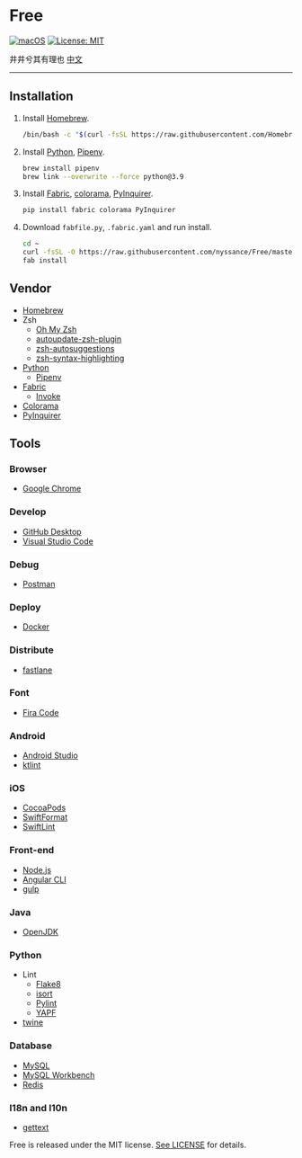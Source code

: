 # Free

[![macOS](https://img.shields.io/badge/macOS-10.15-blue)](https://www.apple.com/macos/catalina/)
[![License: MIT](https://img.shields.io/badge/license-MIT-green)](https://opensource.org/licenses/MIT)

井井兮其有理也 [中文](https://github.com/nyssance/Free/blob/master/README-zh_CN.md)

---

## Installation

1. Install [Homebrew].

    ```sh
    /bin/bash -c "$(curl -fsSL https://raw.githubusercontent.com/Homebrew/install/HEAD/install.sh)"
    ```

2. Install [Python], [Pipenv].

    ```sh
    brew install pipenv
    brew link --overwrite --force python@3.9
    ```

3. Install [Fabric], [colorama], [PyInquirer].

    ```sh
    pip install fabric colorama PyInquirer
    ```

4. Download `fabfile.py`, `.fabric.yaml` and run install.

    ```sh
    cd ~
    curl -fsSL -O https://raw.githubusercontent.com/nyssance/Free/master/fabfile.py -o .fabric.yaml https://raw.githubusercontent.com/nyssance/Free/master/fabric.yaml
    fab install
    ```

## Vendor

- [Homebrew]
- Zsh
  - [Oh My Zsh]
  - [autoupdate-zsh-plugin](https://github.com/TamCore/autoupdate-oh-my-zsh-plugins)
  - [zsh-autosuggestions](https://github.com/zsh-users/zsh-autosuggestions)
  - [zsh-syntax-highlighting](https://github.com/zsh-users/zsh-syntax-highlighting)
- [Python]
  - [Pipenv]
- [Fabric]
  - [Invoke](https://www.pyinvoke.org)
- [Colorama]
- [PyInquirer]

## Tools

### Browser

- [Google Chrome](https://www.google.com/chrome/)

### Develop

- [GitHub Desktop](https://desktop.github.com)
- [Visual Studio Code](https://code.visualstudio.com)

### Debug

- [Postman](https://www.getpostman.com)

### Deploy

- [Docker](https://www.docker.com)

### Distribute

- [fastlane](https://fastlane.tools)

### Font

- [Fira Code](https://github.com/tonsky/FiraCode)

### Android

- [Android Studio](https://developer.android.com/studio/)
- [ktlint](https://github.com/pinterest/ktlint)

### iOS

- [CocoaPods](https://cocoapods.org)
- [SwiftFormat](https://github.com/nicklockwood/SwiftFormat)
- [SwiftLint](https://github.com/realm/SwiftLint)

### Front-end

- [Node.js](https://nodejs.org)
- [Angular CLI](https://cli.angular.io)
- [gulp](https://gulpjs.com)

### Java

- [OpenJDK](https://openjdk.java.net)

### Python

- Lint
  - [Flake8](https://gitlab.com/pycqa/flake8)
  - [isort](https://timothycrosley.github.io/isort/)
  - [Pylint](https://www.pylint.org)
  - [YAPF](https://github.com/google/yapf)
- [twine](https://github.com/pypa/twine)

### Database

- [MySQL](https://www.mysql.com)
- [MySQL Workbench](https://www.mysql.com/products/workbench/)
- [Redis](https://redis.io)

### I18n and l10n

- [gettext](https://www.gnu.org/software/gettext/)

Free is released under the MIT license. [See LICENSE](https://github.com/nyssance/Free/blob/master/LICENSE) for details.

[HomeBrew]: https://brew.sh
[Oh My Zsh]: https://ohmyz.sh
[Python]: https://www.python.org
[Pipenv]: https://github.com/pypa/pipenv
[Fabric]: https://www.fabfile.org
[Colorama]: https://github.com/tartley/colorama
[PyInquirer]: https://github.com/CITGuru/PyInquirer
